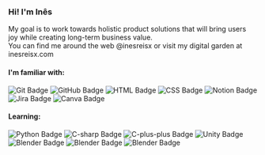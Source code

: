 <h3>Hi! I'm Inês</h3>
My goal is to work towards holistic product solutions that will bring users joy while creating long-term business value.<br>
You can find me around the web @inesreisx or visit my digital garden at inesreisx.com

<h4>I'm familiar with:</h4>
<p dir="auto">
<img src="https://img.shields.io/badge/git-%23F05033.svg?style=for-the-badge&logo=git&logoColor=white" alt="Git Badge"/>
<img src="https://img.shields.io/badge/github-%23121011.svg?style=for-the-badge&logo=github&logoColor=white" alt="GitHub Badge"/>
<img src="https://img.shields.io/badge/html5-%23E34F26.svg?style=for-the-badge&logo=html5&logoColor=white" alt="HTML Badge"/>
<img src="https://img.shields.io/badge/css3-%231572B6.svg?style=for-the-badge&logo=css3&logoColor=white" alt="CSS Badge"/>
<img src="https://img.shields.io/badge/Notion-%23000000.svg?style=for-the-badge&logo=notion&logoColor=white" alt="Notion Badge"/>
<img src="https://img.shields.io/badge/jira-%230A0FFF.svg?style=for-the-badge&logo=jira&logoColor=white" alt="Jira Badge"/>
<img src="https://img.shields.io/badge/Canva-%2300C4CC.svg?style=for-the-badge&logo=Canva&logoColor=white" alt="Canva Badge"/>
</p>


<h4>Learning:</h4>
<p dir="auto">
<img src="https://img.shields.io/badge/python-3670A0?style=for-the-badge&logo=python&logoColor=ffdd54" alt="Python Badge"/>
<img src="https://img.shields.io/badge/c%23-%23239120.svg?style=for-the-badge&logo=c-sharp&logoColor=white" alt="C-sharp Badge"/>
<img src="https://img.shields.io/badge/c++-%2300599C.svg?style=for-the-badge&logo=c%2B%2B&logoColor=white" alt="C-plus-plus Badge"/>
<img src="https://img.shields.io/badge/unity-%23000000.svg?style=for-the-badge&logo=unity&logoColor=white" alt="Unity Badge"/>
<img src="https://img.shields.io/badge/blender-%23F5792A.svg?style=for-the-badge&logo=blender&logoColor=white" alt="Blender Badge"/>
<img src="https://img.shields.io/badge/Linux-FCC624?style=for-the-badge&logo=linux&logoColor=black" alt="Blender Badge"/>
<img src="https://img.shields.io/badge/Linux%20Mint-87CF3E?style=for-the-badge&logo=Linux%20Mint&logoColor=white" alt="Blender Badge"/>
</p>

